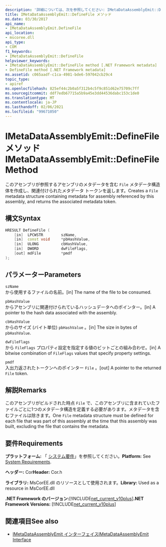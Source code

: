 ```yaml
---
description: '詳細については、次を参照してください: IMetaDataAssemblyEmit::D efineFile メソッド'
title: IMetaDataAssemblyEmit::DefineFile メソッド
ms.date: 03/30/2017
api_name:
- IMetaDataAssemblyEmit.DefineFile
api_location:
- mscoree.dll
api_type:
- COM
f1_keywords:
- IMetaDataAssemblyEmit::DefineFile
helpviewer_keywords:
- IMetaDataAssemblyEmit::DefineFile method [.NET Framework metadata]
- DefineFile method [.NET Framework metadata]
ms.assetid: c065aadf-c1ca-4981-bde6-597042cb29c4
topic_type:
- apiref
ms.openlocfilehash: 825ef44c2b0a5f312b4c5f9c851d62e75709c7ff
ms.sourcegitcommit: ddf7edb67715a5b9a45e3dd44536dabc153c1de0
ms.translationtype: MT
ms.contentlocale: ja-JP
ms.lasthandoff: 02/06/2021
ms.locfileid: "99671050"
---
```

# <a name="imetadataassemblyemitdefinefile-method"></a><span data-ttu-id="f1de5-103">IMetaDataAssemblyEmit::DefineFile メソッド</span><span class="sxs-lookup"><span data-stu-id="f1de5-103">IMetaDataAssemblyEmit::DefineFile Method</span></span>

<span data-ttu-id="f1de5-104">このアセンブリが参照するアセンブリのメタデータを含む `File` メタデータ構造体を作成し、関連付けられたメタデータ トークンを返します。</span><span class="sxs-lookup"><span data-stu-id="f1de5-104">Creates a `File` metadata structure containing metadata for assembly referenced by this assembly, and returns the associated metadata token.</span></span>  
  
## <a name="syntax"></a><span data-ttu-id="f1de5-105">構文</span><span class="sxs-lookup"><span data-stu-id="f1de5-105">Syntax</span></span>  
  
```cpp  
HRESULT DefineFile (  
    [in]  LPCWSTR        szName,
    [in]  const void     *pbHashValue,
    [in]  ULONG          cbHashValue,  
    [in]  DWORD          dwFileFlags,  
    [out] mdFile         *pmdf  
);  
```  
  
## <a name="parameters"></a><span data-ttu-id="f1de5-106">パラメーター</span><span class="sxs-lookup"><span data-stu-id="f1de5-106">Parameters</span></span>  

 `szName`  
 <span data-ttu-id="f1de5-107">から使用するファイルの名前。</span><span class="sxs-lookup"><span data-stu-id="f1de5-107">[in] The name of the file to be consumed.</span></span>  
  
 `pbHashValue`  
 <span data-ttu-id="f1de5-108">からアセンブリに関連付けられているハッシュデータへのポインター。</span><span class="sxs-lookup"><span data-stu-id="f1de5-108">[in] A pointer to the hash data associated with the assembly.</span></span>  
  
 `cbHashValue`  
 <span data-ttu-id="f1de5-109">からのサイズ (バイト単位) `pbHashValue` 。</span><span class="sxs-lookup"><span data-stu-id="f1de5-109">[in] The size in bytes of `pbHashValue`.</span></span>  
  
 `dwFileFlags`  
 <span data-ttu-id="f1de5-110">から `FileFlags` プロパティ設定を指定する値のビットごとの組み合わせ。</span><span class="sxs-lookup"><span data-stu-id="f1de5-110">[in] A bitwise combination of `FileFlags` values that specify property settings.</span></span>  
  
 `pmdf`  
 <span data-ttu-id="f1de5-111">入出力返されたトークンへのポインター `File` 。</span><span class="sxs-lookup"><span data-stu-id="f1de5-111">[out] A pointer to the returned `File` token.</span></span>  
  
## <a name="remarks"></a><span data-ttu-id="f1de5-112">解説</span><span class="sxs-lookup"><span data-stu-id="f1de5-112">Remarks</span></span>  

 <span data-ttu-id="f1de5-113">このアセンブリがビルドされた時点 `File` で、このアセンブリに含まれていたファイルごとに1つのメタデータ構造を定義する必要があります。メタデータを含むファイルは除きます。</span><span class="sxs-lookup"><span data-stu-id="f1de5-113">One `File` metadata structure must be defined for each file that was part of this assembly at the time that this assembly was built, excluding the file that contains the metadata.</span></span>  
  
## <a name="requirements"></a><span data-ttu-id="f1de5-114">要件</span><span class="sxs-lookup"><span data-stu-id="f1de5-114">Requirements</span></span>  

 <span data-ttu-id="f1de5-115">**プラットフォーム:** 「 [システム要件](../../get-started/system-requirements.md)」を参照してください。</span><span class="sxs-lookup"><span data-stu-id="f1de5-115">**Platform:** See [System Requirements](../../get-started/system-requirements.md).</span></span>  
  
 <span data-ttu-id="f1de5-116">**ヘッダー:** Cor</span><span class="sxs-lookup"><span data-stu-id="f1de5-116">**Header:** Cor.h</span></span>  
  
 <span data-ttu-id="f1de5-117">**ライブラリ:** MsCorEE.dll のリソースとして使用されます。</span><span class="sxs-lookup"><span data-stu-id="f1de5-117">**Library:** Used as a resource in MsCorEE.dll</span></span>  
  
 <span data-ttu-id="f1de5-118">**.NET Framework のバージョン:**[!INCLUDE[net_current_v10plus](../../../../includes/net-current-v10plus-md.md)]</span><span class="sxs-lookup"><span data-stu-id="f1de5-118">**.NET Framework Versions:** [!INCLUDE[net_current_v10plus](../../../../includes/net-current-v10plus-md.md)]</span></span>  
  
## <a name="see-also"></a><span data-ttu-id="f1de5-119">関連項目</span><span class="sxs-lookup"><span data-stu-id="f1de5-119">See also</span></span>

- [<span data-ttu-id="f1de5-120">IMetaDataAssemblyEmit インターフェイス</span><span class="sxs-lookup"><span data-stu-id="f1de5-120">IMetaDataAssemblyEmit Interface</span></span>](imetadataassemblyemit-interface.md)
